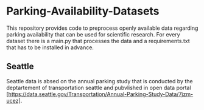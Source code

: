 # Parking-Availability-Datasets
This repository provides code to preprocess openly available data regarding parking availability that can be used for scientific research. 
For every dataset there is a main.py that processes the data and a requirements.txt that has to be installed in advance. 
## Seattle
Seattle data is absed on the annual parking study that is conducted by the deptartement of transportation seattle and pubvlished in open data portal [https://data.seattle.gov/Transportation/Annual-Parking-Study-Data/7jzm-ucez]. 